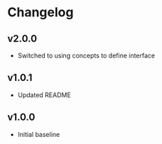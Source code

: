 # Changelog

## v2.0.0
- Switched to using concepts to define interface

## v1.0.1
- Updated README

## v1.0.0
- Initial baseline
